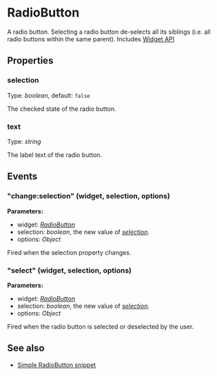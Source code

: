 ---
---
# RadioButton
A radio button. Selecting a radio button de-selects all its siblings (i.e. all radio buttons within the same parent).
Includes [Widget API](Widget.md)

## Properties
### selection
Type: *boolean*, default: `false`

The checked state of the radio button.
### text
Type: *string*

The label text of the radio button.

## Events
### "change:selection" (widget, selection, options)

**Parameters:**

- widget: *[RadioButton](RadioButton.md)*
- selection: *boolean*, the new value of *[selection](#selection)*.
- options: *Object*

Fired when the selection property changes.

### "select" (widget, selection, options)

**Parameters:**

- widget: *[RadioButton](RadioButton.md)*
- selection: *boolean*, the new value of *[selection](#selection)*.
- options: *Object*

Fired when the radio button is selected or deselected by the user.


## See also
- [Simple RadioButton snippet](https://github.com/eclipsesource/tabris-js/blob/v1.5.0/snippets/radiobutton/radiobutton.js)
